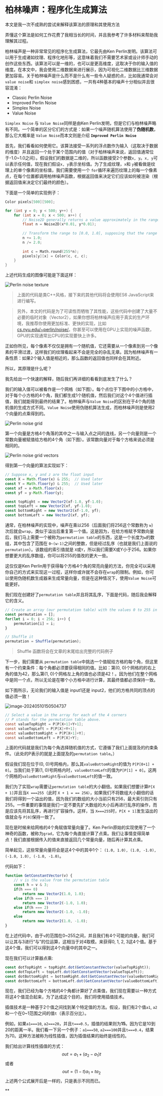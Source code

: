 # 柏林噪声：程序化生成算法

本文是我一次不成熟的尝试来解释该算法的原理和其使用方法

弄懂这个算法是如何工作花费了我相当长的时间，并且我参考了许多材料来帮助我理解其过程。



柏林噪声是一种非常常见的程序化生成算法，它最先由Ken Perlin发明。该算法可以用于生成诸如纹理、程序化地形等，这意味着我们不需要艺术家或设计师手动的创作这些东西。该算法可以是一维的，也可以是更高维度，这取决于你的输入值的维度。在本文中，我会使用二维数据来进行展示，因为可视化二维数据比三维数据更加容易。关于柏林噪声是什么而不是什么有一些令人疑惑的点，比如我通常会对`value noise`和 `simplex noise`感到困惑，一共有4种基本的噪声十分相似并且很容混淆：

- Classic Perlin Noise
- Improved Perlin Noise
- Simplex Noise
- Value Noise

`Simplex Noise` 与 `Value Noise`同样是由Ken Perlin发明，但是它们与柏林噪声略有不同。一个简单的区分它们的方式是：如果一个噪声随机算法使用了**伪随机数**，那么它大概率是 `Value Noise`而本文则是介绍 **`Improved Perlin Noise`**



首先，我们看看如何使用它。该算法接受一系列的浮点数作为输入（这取决于数据的维度）并且返回一个处于某个范围内的值（对于柏林噪声来说，返回值通常位于-1.0~1.0之间）。假设我们的数据是二维的，所以函数接受2个参数`x, y`。`x, y`可以表示任何值，现在我们假设`x, y`表示坐标值。为了生成纹理，`x`和 `y`被看做是纹理上的单个像素的坐标值，我们需要使用一个 `for`循环来遍历纹理上的每一个像素点，在每个位置都调用柏林噪声函数，根据返回值来决定它们应该如何被渲染（根据返回值来决定它们最终的颜色）。



下面是一个简单的实现例子：

```c
Color pixels[500][500];

for (int y = 0; y < 500; y++) {
	for (int x = 0; x < 500; x++) {
		// Noise2D generally returns a value approximately in the range [-1.0, 1.0]
		float n = Noise2D(x*0.01, y*0.01);
		
		// Transform the range to [0.0, 1.0], supposing that the range of Noise2D is [-1.0, 1.0]
		n += 1.0;
		n /= 2.0;
		
		int c = Math.round(255*n);
		pixels[y][x] = Color(c, c, c);
	}
}
```



上述代码生成的图像可能是下面这样：

![Perlin noise texture](https://picbed-1255660905.cos.ap-chengdu.myqcloud.com/doc/perlin-noise-texture.png)

>  上面的代码是类C++风格，接下来的其他代码将会使用ES6 JavaScript来进行编写。

>  另外，本文的代码是为了可读性而牺牲了其性能，这些代码中创建了大量不必要的临时对象（Vector2），如果你想将柏林噪声应用于真实的生产环境，我推荐你使用更加标准、更快的实现，比如[cs.nyu.edu/~perlin/noise/](https://cs.nyu.edu/~perlin/noise/)。你甚至可以使用在GPU上实现的噪声函数，GPU的实现通常比CPU的实现要快上许多。



正如你所见，每个像素不仅仅是拥有一个随机值，它还需要从一个像素到另一个像素的平滑过渡，这样我们的纹理看起来不会是完全的杂乱无章。因为柏林噪声有一条性质：如果2个输入值是相近的，那么函数的返回值也同样会在其附近。



所以，其原理是什么呢？



我先给出一个快速的解释，随后我们再详细的看看到底发生了什么？



我们的输入值可以被看作是一个网格（如下图）。每个点位于下图中的小方格中，对于每个小方格的4个角，我们都生成1个随机值，然后我们对这个4个值进行插值，我们就能得到最终的结果了。柏林噪声与`Value Noise`的区别在于4个角的随机值的生成方式不同。`Value Noise`使用伪随机算法生成，而柏林噪声则是使用2个向量的点乘得到的。



![Perlin noise grid](https://picbed-1255660905.cos.ap-chengdu.myqcloud.com/doc/perlin-noise-grid.png)

第一个向量是方格4个角落的其中之一与输入点之间的连线，另一个向量则是一个常数向量被赋值给方格的4个角（如下图）。该常数向量对于每个方格来说必须是相同的。

![Perlin noise grid vectors](https://picbed-1255660905.cos.ap-chengdu.myqcloud.com/doc/perlin-noise-grid-vectors.png)

得到第一个向量的算法实现如下：

```js
// Suppose x, y and z are the float input
const X = Math.floor(x) & 255;	// Used later
const Y = Math.floor(y) & 255;	// Used later
const xf = x-Math.floor(x);
const yf = y-Math.floor(y);

const topRight = new Vector2(xf-1.0, yf-1.0);
const topLeft = new Vector2(xf, yf-1.0);
const bottomRight = new Vector2(xf-1.0, yf);
const bottomLeft = new Vector2(xf, yf);
```

通常，在柏林噪声的实现中，噪声在乘以256（后面我们将256这个常数称为 `w`）次后就会`wrap`，类似于溢出后重复第一个值。这是因为，在给方格赋予常数向量后，我们马上需要一个被称为`permutation table`的东西，这是一个长度为`w`的数组，其中包含了范围在 `0~(w-1)`之间的整数，但是经过乱序（也就是我们上面说的`permutation`）。该数组的索引值就是 `X`或`Y`，所以我们需要X或Y小于256。如果你想要更大的乱序数组，你可以将255的值改的更大一些。



这仅仅是Ken Perlin用于获得每个方格4个角的常亮向量的方法，你完全可以采用你自己的方式来实现这一过程，这样你或许就不会存在`wrap`的限制。例如，你可以使用伪随机数生成器来生成常量向量，但是在这种情况下，使用`Value Noise`可能更好。



我们现在创建好了`permutation table`并且将其乱序，下面是代码，随后我会解释它的含义。

```js
// Create an array (our permutation table) with the values 0 to 255 in order
const permutation = [];
for(let i = 0; i < 256; i++) {
	permutation[i] = i;
}

// Shuffle it
permutation = Shuffle(permutation);
```

> Shuffle 函数将会在文章的末尾给出完整的代码例子

下一步，我们需要从 `permutation table`中挑选一个值赋给方格的每个角，但这里有一个约束条件：每个角都必须要获得相同的值。比如：第(0, 0)个网格的的右上角的值为42，那么第(1, 0)个网格左上角的值也必须是42！。因为他们在整个网格中是同一个点，所以无论是在哪个小方格中进行计算，其最终值都必须保持一致。

如下图所示，无论我们的输入值是 input1还是 input2，他们的方格共同的顶点的值必须一致！

![image-20240510150504737](https://picbed-1255660905.cos.ap-chengdu.myqcloud.com/doc/image-20240510150504737.png)

```glsl
// Select a value in the array for each of the 4 corners
// P stands for the permutation table above.
const valueTopRight = P[P[X+1]+Y+1];
const valueTopLeft = P[P[X]+Y+1];
const valueBottomRight = P[P[X+1]+Y];
const valueBottomLeft = P[P[X]+Y];
```

上面的代码就是我们为每个角选择随机值的方式，它遵循了我们上面提及的约束条件。（此处的P表示的就是上面提及的`permutation table`。）

假设我们现在位于(0, 0)号网格内，那么其`valueBottomRight`的值为 `P[P[0+1] + 0]`。当我们处于第(1, 0)号网格内时，`valueBottomLeft`的值为`P[P[1] + 0]`。这两个网格的`valueBottomRight`与`valueBottomLeft`的值一致。



我们为了实现`wrap`需要让`permutation table`的大小翻倍。如果我们想要计算`P[X + 1]`并且当`X ===255`（此时 `X + 1 = == 256）`，如果我们不将数组大小翻倍的话我们将得到一个溢出的值，因为我们的数组的大小当前只有256，最大索引则只有255。一件重要的事情是我们一定不要先扩大数组的大小后再进行乱序的操作，而是应该先将其乱序，再进行扩容操作。这样，当 `X===255`时，`P[X + 1]`发生溢出的值就会与 `P[0]`保持一致了。



现在是时候来给网格的4个角赋值常量向量了。Ken Perlin原始的实现使用了一个神奇的函数，被称为`grad`，它为每个角直接计算了点乘。我们让事情变得简单点！我们直接根据传入的值来直接返回几个常量向量，随后再计算其点乘。



简单起见，这些常量向量将会是这4个中的其中1个： `(1.0, 1.0), (1.0, -1.0), (-1.0, 1.0), (-1.0, -1.0)`。

代码如下：

```js
function GetConstantVector(v) {
	// v is the value from the permutation table
	const h = v & 3;
	if(h === 0)
		return new Vector2(1.0, 1.0);
	else if(h === 1)
		return new Vector2(-1.0, 1.0);
	else if(h === 2)
		return new Vector2(-1.0, -1.0);
	else
		return new Vector2(1.0, -1.0);
}
```

在上述代码中，由于`v`的范围在0~255之间，并且我们有4个可能的向量，我们可以让其与3进行“与”的位运算，这相当于对4取模。来获得0, 1, 2, 3这4个值。基于这4个值，我们可以得到这4个向量中的其中之一。



现在我们可以计算器点乘:

```js
const dotTopRight = topRight.dot(GetConstantVector(valueTopRight));
const dotTopLeft = topLeft.dot(GetConstantVector(valueTopLeft));
const dotBottomRight = bottomRight.dot(GetConstantVector(valueBottomRight));
const dotBottomLeft = bottomLeft.dot(GetConstantVector(valueBottomLeft));
```



现在，我们已经为每个方格的4个角都计算好了点乘值，我们现在需要以一种方式将这4个值混合起来，为了达成这个目的，我们将使用插值技术。

插值技术是一种基于2个值之间找到某个特定值的方法。假设，我们有2个值`a1`, `a2`和一个在0~1范围之间的值`t`（表示百分比）。



例如，如果`a1===10`, `a2===20`，并且`t===0.5`，插值的结果则为**15**。因为它是10到20的距离一半。我们看一下另一个例子：`a1===50`, `a2===100`并且`t===0.4`，结果为70。这种方法被称为线性插值，因为插值结果的始终是线性的。

我们给出计算线性插值的方式：
$$
out = a_1 + (a_2 - a_1)t
$$
或者
$$
out = (1 - t)a_1 + ta_2
$$
上述两个公式展开后是一样的，只是表示不同而已。



**



